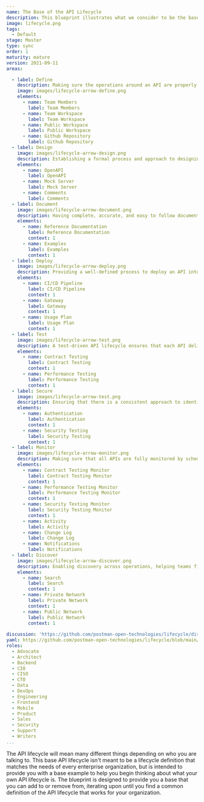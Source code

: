 ```yaml
---
name: The Base of the API Lifecycle
description: This blueprint illustrates what we consider to be the base of the API lifecycle, providing a starting point for additional lifecycle variations elsewhere on this site. Depending on your priorities and your entry point, you may need to expand or remove from this base lifecycle to match your desired situation.
image: lifecycle.png
tags:
  - Default
stage: Master
type: sync
order: 1
maturity: mature
version: 2021-09-11
areas:  

  - label: Define
    description: Making sure the operations around an API are properly defined, laying the foundation for being able to effectively design and bring an API to life, while also establishing a known place, or places to go to get all the information you need regarding each individual API or groups of APIs. 
    image: images/lifecycle-arrow-define.png
    elements:
      - name: Team Members
        label: Team Members
      - name: Team Workspace
        label: Team Workspace
      - name: Public Workspace
        label: Public Workspace
      - name: Github Repository
        label: Github Repository          
  - label: Design
    image: images/lifecycle-arrow-design.png
    description: Establishing a formal process and approach to designing an API helps establish consistency of each API that ends up in production, ensuring that APIs are developed using common industry and organizational patterns while establishing known practices for shaping the surface area and behaviors of APIs.
    elements:
      - name: OpenAPI
        label: OpenAPI    
      - name: Mock Server
        label: Mock Server   
      - name: Comments
        label: Comments      
  - label: Document
    image: images/lifecycle-arrow-document.png
    description: Having complete, accurate, and easy to follow documentation is essential for all APIs, alleviating the number one pain point for API consumers when it comes to onboarding with APIs, providing the human-readable technical details of what an API does, helping minimize the time to first API call.
    elements:
      - name: Reference Documentation
        label: Reference Documentation 
        context: 1  
      - name: Examples
        label: Examples
        context: 1            
  - label: Deploy
    image: images/lifecycle-arrow-deploy.png
    description: Providing a well-defined process to deploy an API into development, staging, and production environments, helping teams efficiently deliver future iterations of an API in a consistent and repeatable way, ensuring that APIs are properly tested, secured, and governed as a native part of the deployment process.
    elements:
      - name: CI/CD Pipeline
        label: CI/CD Pipeline
        context: 1
      - name: Gateway
        label: Gateway     
        context: 1  
      - name: Usage Plan
        label: Usage Plan    
        context: 1        
  - label: Test
    image: images/lifecycle-arrow-test.png
    description: A test-driven API lifecycle ensures that each API delivers the intended outcomes it was developed for in the first place, providing manual as well as automated ways to ensure an API hasn't changed unexpectedly and is as performant as required, helping establish a high quality of service consistently across all APIs. 
    elements:
      - name: Contract Testing
        label: Contract Testing  
        context: 1 
      - name: Performance Testing
        label: Performance Testing   
        context: 1             
  - label: Secure
    image: images/lifecycle-arrow-test.png
    description: Ensuring that there is a consistent approach to identity and access management for each API, but also the proper security testing in place to make sure that all APIs are being secured in a consistent way no matter which team developed them, or whether they will be used for private, partner, or public use in applications.
    elements:
      - name: Authentication
        label: Authentication
        context: 1         
      - name: Security Testing
        label: Security Testing   
        context: 1  
  - label: Monitor
    image: images/lifecycle-arrow-monitor.png
    description: Making sure that all APIs are fully monitored by scheduling contract, performance, security, and other tests from multiple cloud regions, but also being able to monitor the activity, changelog, and state of an API using notifications, helping keep teams and consumers informed regarding the state of the APIs they depend on.
    elements:
      - name: Contract Testing Monitor
        label: Contract Testing Monitor  
        context: 1 
      - name: Performance Testing Monitor
        label: Performance Testing Monitor   
        context: 1
      - name: Security Testing Monitor
        label: Security Testing Monitor                          
        context: 1 
      - name: Activity
        label: Activity  
      - name: Change Log
        label: Change Log   
      - name: Notifications
        label: Notifications                                  
  - label: Discover
    image: images/lifecycle-arrow-discover.png
    description: Enabling discovery across operations, helping teams find existing APIs before they develop new ones, properly matching API consumers with the right APIs, while supporting documentation, workflows, and the feedback loops that exist as part of the operation of internal, partner, and public APIs supporting applications and integrations.
    elements:
      - name: Search
        label: Search     
        context: 1
      - name: Private Network
        label: Private Network   
        context: 1
      - name: Public Network
        label: Public Network                    
        context: 1
       
discussion: 'https://github.com/postman-open-technologies/lifecycle/discussions/27'
yaml: https://github.com/postman-open-technologies/lifecycle/blob/main/_blueprints/base.md
roles:
  - Advocate
  - Architect
  - Backend
  - CIO
  - CISO
  - CTO
  - Data
  - DevOps
  - Engineering
  - Frontend
  - Mobile
  - Product
  - Sales
  - Security
  - Support
  - Writers
...
```

The API lifecycle will mean many different things depending on who you are talking to. This base API lifecycle isn't meant to be a lifecycle definition that matches the needs of every enterprise organization, but is intended to provide you with a base example to help you begin thinking about what your own API lifecycle is. The blueprint is designed to provide you a base that you can add to or remove from, iterating upon until you find a common definition of the API lifecycle that works for your organization.
